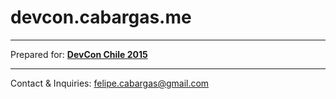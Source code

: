 # devcon.cabargas.me
---
Prepared for: **[DevCon Chile 2015](http://devconchile.org)**

---
Contact & Inquiries: [felipe.cabargas@gmail.com](mailto:felipe.cabargas+Presentation@gmail.com)

